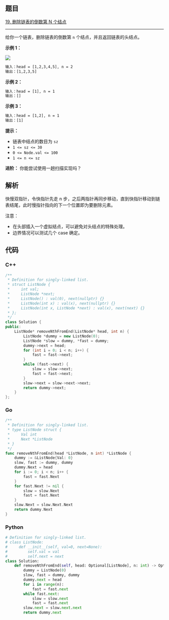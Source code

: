 ## 题目

[19. 删除链表的倒数第 N 个结点](https://leetcode.cn/problems/remove-nth-node-from-end-of-list/)

---

给你一个链表，删除链表的倒数第 `n` 个结点，并且返回链表的头结点。

**示例 1：**

![](https://assets.leetcode.com/uploads/2020/10/03/remove_ex1.jpg)

```txt
输入：head = [1,2,3,4,5], n = 2
输出：[1,2,3,5]
```

**示例 2：**

```txt
输入：head = [1], n = 1
输出：[]
```

**示例 3：**

```txt
输入：head = [1,2], n = 1
输出：[1]
```

**提示：**

- 链表中结点的数目为 `sz`
- `1 <= sz <= 30`
- `0 <= Node.val <= 100`
- `1 <= n <= sz`

**进阶：** 你能尝试使用一趟扫描实现吗？

## 解析

快慢双指针，令快指针先走 n 步，之后两指针再同步移动，直到快指针移动到链表结尾，此时慢指针指向的下一个位置即为要删除元素。

注意：

- 在头部插入一个虚拟结点，可以避免对头结点的特殊处理。
- 边界情况可以测试几个 case 确定。

## 代码

### C++

```cpp
/**
 * Definition for singly-linked list.
 * struct ListNode {
 *     int val;
 *     ListNode *next;
 *     ListNode() : val(0), next(nullptr) {}
 *     ListNode(int x) : val(x), next(nullptr) {}
 *     ListNode(int x, ListNode *next) : val(x), next(next) {}
 * };
 */
class Solution {
public:
    ListNode* removeNthFromEnd(ListNode* head, int n) {
        ListNode *dummy = new ListNode(0);
        ListNode *slow = dummy, *fast = dummy;
        dummy->next = head;
        for (int i = 0; i < n; i++) {
            fast = fast->next;
        }
        while (fast->next) {
            slow = slow->next;
            fast = fast->next;
        }
        slow->next = slow->next->next;
        return dummy->next;
    }
};
```

### Go

```go
/**
 * Definition for singly-linked list.
 * type ListNode struct {
 *     Val int
 *     Next *ListNode
 * }
 */
func removeNthFromEnd(head *ListNode, n int) *ListNode {
    dummy := &ListNode{Val: 0}
    slow, fast := dummy, dummy
    dummy.Next = head
    for i := 0; i < n; i++ {
        fast = fast.Next
    }
    for fast.Next != nil {
        slow = slow.Next
        fast = fast.Next
    }
    slow.Next = slow.Next.Next
    return dummy.Next
}
```

### Python

```python
# Definition for singly-linked list.
# class ListNode:
#     def __init__(self, val=0, next=None):
#         self.val = val
#         self.next = next
class Solution:
    def removeNthFromEnd(self, head: Optional[ListNode], n: int) -> Optional[ListNode]:
        dummy = ListNode(0)
        slow, fast = dummy, dummy
        dummy.next = head
        for i in range(n):
            fast = fast.next
        while fast.next:
            slow = slow.next
            fast = fast.next
        slow.next = slow.next.next
        return dummy.next
```